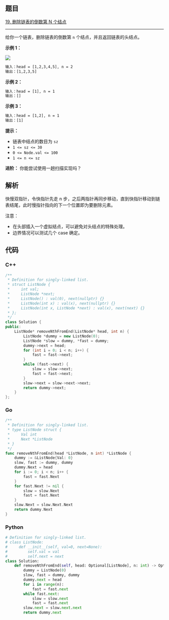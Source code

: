 ## 题目

[19. 删除链表的倒数第 N 个结点](https://leetcode.cn/problems/remove-nth-node-from-end-of-list/)

---

给你一个链表，删除链表的倒数第 `n` 个结点，并且返回链表的头结点。

**示例 1：**

![](https://assets.leetcode.com/uploads/2020/10/03/remove_ex1.jpg)

```txt
输入：head = [1,2,3,4,5], n = 2
输出：[1,2,3,5]
```

**示例 2：**

```txt
输入：head = [1], n = 1
输出：[]
```

**示例 3：**

```txt
输入：head = [1,2], n = 1
输出：[1]
```

**提示：**

- 链表中结点的数目为 `sz`
- `1 <= sz <= 30`
- `0 <= Node.val <= 100`
- `1 <= n <= sz`

**进阶：** 你能尝试使用一趟扫描实现吗？

## 解析

快慢双指针，令快指针先走 n 步，之后两指针再同步移动，直到快指针移动到链表结尾，此时慢指针指向的下一个位置即为要删除元素。

注意：

- 在头部插入一个虚拟结点，可以避免对头结点的特殊处理。
- 边界情况可以测试几个 case 确定。

## 代码

### C++

```cpp
/**
 * Definition for singly-linked list.
 * struct ListNode {
 *     int val;
 *     ListNode *next;
 *     ListNode() : val(0), next(nullptr) {}
 *     ListNode(int x) : val(x), next(nullptr) {}
 *     ListNode(int x, ListNode *next) : val(x), next(next) {}
 * };
 */
class Solution {
public:
    ListNode* removeNthFromEnd(ListNode* head, int n) {
        ListNode *dummy = new ListNode(0);
        ListNode *slow = dummy, *fast = dummy;
        dummy->next = head;
        for (int i = 0; i < n; i++) {
            fast = fast->next;
        }
        while (fast->next) {
            slow = slow->next;
            fast = fast->next;
        }
        slow->next = slow->next->next;
        return dummy->next;
    }
};
```

### Go

```go
/**
 * Definition for singly-linked list.
 * type ListNode struct {
 *     Val int
 *     Next *ListNode
 * }
 */
func removeNthFromEnd(head *ListNode, n int) *ListNode {
    dummy := &ListNode{Val: 0}
    slow, fast := dummy, dummy
    dummy.Next = head
    for i := 0; i < n; i++ {
        fast = fast.Next
    }
    for fast.Next != nil {
        slow = slow.Next
        fast = fast.Next
    }
    slow.Next = slow.Next.Next
    return dummy.Next
}
```

### Python

```python
# Definition for singly-linked list.
# class ListNode:
#     def __init__(self, val=0, next=None):
#         self.val = val
#         self.next = next
class Solution:
    def removeNthFromEnd(self, head: Optional[ListNode], n: int) -> Optional[ListNode]:
        dummy = ListNode(0)
        slow, fast = dummy, dummy
        dummy.next = head
        for i in range(n):
            fast = fast.next
        while fast.next:
            slow = slow.next
            fast = fast.next
        slow.next = slow.next.next
        return dummy.next
```